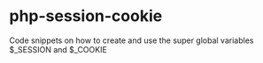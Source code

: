 # php-session-cookie
Code snippets on how to create and use the super global variables $_SESSION and $_COOKIE
